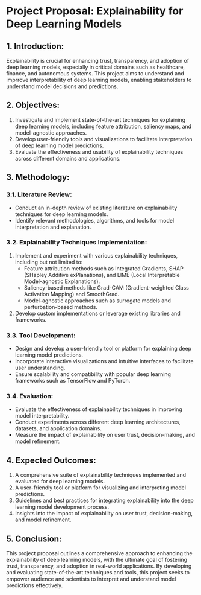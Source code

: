 # Project Proposal: Explainability for Deep Learning Models

## 1. Introduction:
Explainability is crucial for enhancing trust, transparency, and adoption of deep learning models, especially in critical domains such as healthcare, finance, and autonomous systems. This project aims to understand and imprrove interpretability of deep learning models, enabling stakeholders to understand model decisions and predictions.

## 2. Objectives:

1. Investigate and implement state-of-the-art techniques for explaining deep learning models, including feature attribution, saliency maps, and model-agnostic approaches.
2. Develop user-friendly tools and visualizations to facilitate interpretation of deep learning model predictions.
3. Evaluate the effectiveness and usability of explainability techniques across different domains and applications.


## 3. Methodology:
### 3.1. Literature Review:
- Conduct an in-depth review of existing literature on explainability techniques for deep learning models.
- Identify relevant methodologies, algorithms, and tools for model interpretation and explanation.

### 3.2. Explainability Techniques Implementation:
1. Implement and experiment with various explainability techniques, including but not limited to:
   - Feature attribution methods such as Integrated Gradients, SHAP (SHapley Additive exPlanations), and LIME (Local Interpretable Model-agnostic Explanations).
   - Saliency-based methods like Grad-CAM (Gradient-weighted Class Activation Mapping) and SmoothGrad.
   - Model-agnostic approaches such as surrogate models and perturbation-based methods.
2. Develop custom implementations or leverage existing libraries and frameworks.

### 3.3. Tool Development:
- Design and develop a user-friendly tool or platform for explaining deep learning model predictions.
- Incorporate interactive visualizations and intuitive interfaces to facilitate user understanding.
- Ensure scalability and compatibility with popular deep learning frameworks such as TensorFlow and PyTorch.

### 3.4. Evaluation:
- Evaluate the effectiveness of explainability techniques in improving model interpretability.
- Conduct experiments across different deep learning architectures, datasets, and application domains.
- Measure the impact of explainability on user trust, decision-making, and model refinement.

## 4. Expected Outcomes:
1. A comprehensive suite of explainability techniques implemented and evaluated for deep learning models.
2. A user-friendly tool or platform for visualizing and interpreting model predictions.
3. Guidelines and best practices for integrating explainability into the deep learning model development process.
4. Insights into the impact of explainability on user trust, decision-making, and model refinement.

## 5. Conclusion:
This project proposal outlines a comprehensive approach to enhancing the explainability of deep learning models, with the ultimate goal of fostering trust, transparency, and adoption in real-world applications. By developing and evaluating state-of-the-art techniques and tools, this project seeks to empower audience and scientists
to interpret and understand model predictions effectively.
